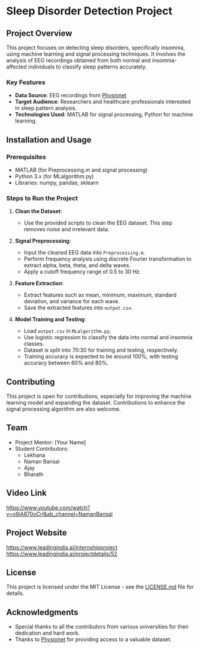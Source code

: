 # Sleep Disorder Detection Project

## Project Overview
This project focuses on detecting sleep disorders, specifically insomnia, using machine learning and signal processing techniques. It involves the analysis of EEG recordings obtained from both normal and insomnia-affected individuals to classify sleep patterns accurately.

### Key Features
- **Data Source**: EEG recordings from [Physionet](https://physionet.org)
- **Target Audience**: Researchers and healthcare professionals interested in sleep pattern analysis.
- **Technologies Used**: MATLAB for signal processing, Python for machine learning.

## Installation and Usage

### Prerequisites
- MATLAB (for Preprocessing.m and signal processing)
- Python 3.x (for MLalgorithm.py)
- Libraries: numpy, pandas, sklearn

### Steps to Run the Project
1. **Clean the Dataset**:
   - Use the provided scripts to clean the EEG dataset. This step removes noise and irrelevant data.
   
2. **Signal Preprocessing**:
   - Input the cleaned EEG data into `Preprocessing.m`.
   - Perform frequency analysis using discrete Fourier transformation to extract alpha, beta, theta, and delta waves.
   - Apply a cutoff frequency range of 0.5 to 30 Hz.

3. **Feature Extraction**:
   - Extract features such as mean, minimum, maximum, standard deviation, and variance for each wave.
   - Save the extracted features into `output.csv`.

4. **Model Training and Testing**:
   - Load `output.csv` in `MLalgorithm.py`.
   - Use logistic regression to classify the data into normal and insomnia classes.
   - Dataset is split into 70:30 for training and testing, respectively.
   - Training accuracy is expected to be around 100%, with testing accuracy between 60% and 80%.

## Contributing
This project is open for contributions, especially for improving the machine learning model and expanding the dataset. Contributions to enhance the signal processing algorithm are also welcome.

## Team
- Project Mentor: [Your Name]
- Student Contributors:
  -  Lekhana
  -  Naman Bansal
  -  Ajay
  -  Bharath

## Video Link 
https://www.youtube.com/watch?v=o9iA870oCrI&ab_channel=NamanBansal

## Project Website

https://www.leadingindia.ai/internshipproject
https://www.leadingindia.ai/projectdetails/52

## License
This project is licensed under the MIT License - see the [LICENSE.md](LICENSE.md) file for details.

## Acknowledgments
- Special thanks to all the contributors from various universities for their dedication and hard work.
- Thanks to [Physionet](https://physionet.org) for providing access to a valuable dataset.
